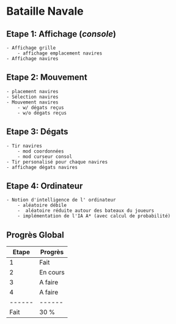 # Bataille Navale

## Etape 1: Affichage (*console*)
    - Affichage grille 
        - affichage emplacement navires
    - Affichage navires

## Etape 2: Mouvement
    - placement navires
    - Sélection navires
    - Mouvement navires
        - w/ dégats reçus
        - w/o dégats reçus

## Etape 3: Dégats
    - Tir navires
        - mod coordonnées
        - mod curseur consol
    - Tir personalisé pour chaque navires
    - affichage dégats navires

## Etape 4: Ordinateur
    - Notion d'intelligence de l' ordinateur
        - aléatoire débile
        -  aléatoire réduite autour des bateaux du joueurs
        - implémentation de l'IA A* (avec calcul de probabilité)

## Progrès Global

| Etape  | Progrès |
|--------|---------|
| 1      | Fait    |
| 2      | En cours|
| 3      | A faire |
| 4      | A faire |
| ------ | ------  |
| Fait   | 30 %    |
